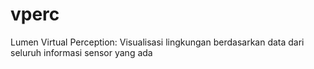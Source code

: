 # vperc
Lumen Virtual Perception: Visualisasi lingkungan berdasarkan data dari seluruh informasi sensor yang ada
